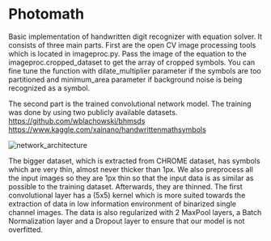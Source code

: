 # Photomath
Basic implementation of handwritten digit recognizer with equation solver. It consists of three main parts.
First are the open CV image processing tools which is located in imageproc.py. Pass the image of the equation to the imageproc.cropped_dataset to get the array of cropped symbols. 
You can fine tune the function with dilate_multiplier parameter if the symbols are too partitioned and minimum_area parameter if background noise is being recognized as a symbol.

The second part is the trained convolutional network model. The training was done by using two publicly available datasets. 
https://github.com/wblachowski/bhmsds
https://www.kaggle.com/xainano/handwrittenmathsymbols

![network_architecture](https://user-images.githubusercontent.com/53495210/149681422-ab9810e2-5bdf-4f35-890b-e434910bb69f.png)

The bigger dataset, which is extracted from CHROME dataset, has symbols which are very thin, almost never thicker than 1px. We also preprocess all the input images so they are 1px
thin so that the input data is as similar as possible to the training dataset. Afterwards, they are thinned.
The first convolutional layer has a (5x5) kernel which is more suited towards the extraction of data in low information environment of binarized single channel images. The data is
also regularized with 2 MaxPool layers, a Batch Normalization layer and a Dropout layer to ensure that our model is not overfitted.
